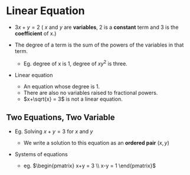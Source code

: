 # Linear Equation

- $3x + y = 2$ ( $x$ and $y$ are **variables**, 2 is a **constant** term and 3 is the **coefficient** of x.)

- The  degree of a term is the sum of the powers of the variables in that term.
  - Eg. degree of x is 1, degree of $xy^2$ is three.

- Linear equation
  - An equation whose degree is 1.
  - There are also no variables raised to fractional powers.
  - $x+\sqrt{x} = 3$ is not a linear equation.

## Two Equations, Two Variable

- Eg. Solving $x+y = 3$ for $x$ and $y$
  - We write a solution to this equation as an **ordered pair** $(x,y)$
  
- Systems of equations
  - eg. $\begin{pmatrix} x+y = 3 \\ x-y = 1 \end{pmatrix}$
